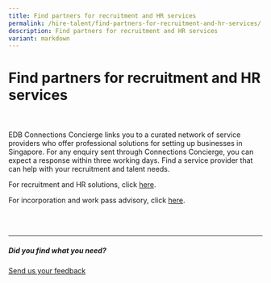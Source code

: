 ```yaml
---
title: Find partners for recruitment and HR services
permalink: /hire-talent/find-partners-for-recruitment-and-hr-services/
description: Find partners for recruitment and HR services
variant: markdown
---
```

# Find partners for recruitment and HR services 
<br>
<br>
EDB Connections Concierge links you to a curated network of service providers who offer professional solutions for setting up businesses in Singapore. For any enquiry sent through Connections Concierge, you can expect a response within three working days. Find a service provider that can help with your recruitment and talent needs.
<br>

For recruitment and HR solutions, click [here](https://www.edb.gov.sg/connections-concierge/service-providers.html?tab=general-service-providers&amp;servicecategory=recruitment&amp;hrsolutions). &nbsp;

For incorporation and work pass advisory, click [here](https://www.edb.gov.sg/connections-concierge/service-providers.html?tab=general-service-providers&amp;servicecategory=incorporation&amp;corporatesecretarialsolutions).


<br>
<br>
<hr>

##### Did you find what you need?
[Send us your feedback](https://form.gov.sg/642693623cb98f001239be0d)